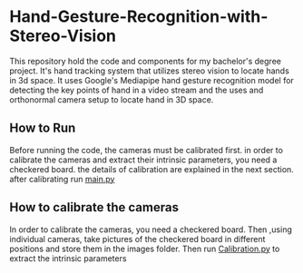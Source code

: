 # Hand-Gesture-Recognition-with-Stereo-Vision

This repository hold the code and components for my bachelor's degree project. It's hand tracking system that utilizes stereo vision to locate hands in 3d space. It uses Google's Mediapipe hand gesture recognition model for detecting the key points of hand in a video stream and the uses and orthonormal camera setup to locate hand in 3D space. 

## How to Run

Before running the code,  the cameras must be calibrated first. in order to calibrate the cameras and extract their intrinsic parameters, you need a checkered board. the details of calibration are explained in the next section. after calibrating run [main.py](src/main.py)

## How to calibrate the cameras

In order to calibrate the cameras, you need a checkered board. Then ,using individual cameras, take pictures of the checkered board in different positions and store them in the images folder.
Then run [Calibration.py](src/Calibration.py) to extract the intrinsic parameters



